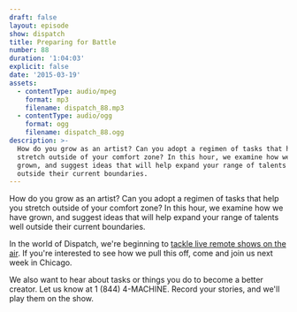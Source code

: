 ```yaml
---
draft: false
layout: episode
show: dispatch
title: Preparing for Battle
number: 88
duration: '1:04:03'
explicit: false
date: '2015-03-19'
assets:
  - contentType: audio/mpeg
    format: mp3
    filename: dispatch_88.mp3
  - contentType: audio/ogg
    format: ogg
    filename: dispatch_88.ogg
description: >-
  How do you grow as an artist? Can you adopt a regimen of tasks that help you
  stretch outside of your comfort zone? In this hour, we examine how we have
  grown, and suggest ideas that will help expand your range of talents well
  outside their current boundaries.
---
```

How do you grow as an artist? Can you adopt a regimen of tasks that help you stretch outside of your comfort zone? In this hour, we examine how we have grown, and suggest ideas that will help expand your range of talents well outside their current boundaries.

In the world of Dispatch, we're beginning to [tackle live remote shows on the air](http://dispatch-live.eventbrite.com). If you're interested to see how we pull this off, come and join us next week in Chicago.

We also want to hear about tasks or things you do to become a better creator. Let us know at 1 (844) 4-MACHINE. Record your stories, and we'll play them on the show.